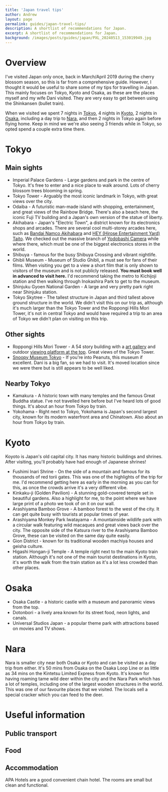```yaml
---
title: 'Japan travel tips'
author: Andrew
layout: page
permalink: guides/japan-travel-tips/
description: A shortlist of recommendations for Japan.
excerpt: A shortlist of recommendations for Japan.
background: /images/posts/guides/japan/PXL_20240513_153019949.jpg
---
```


# Overview

I've visited Japan only once, back in March/April 2019 during the cherry blossom season, so this is far from a comprehensive guide. However, I thought it would be useful to share some of my tips for travelling in Japan. This mainly focuses on Tokyo, Kyoto and Osaka, as these are the places myself and my wife Dani visited. They are very easy to get between using the Shinkansen (bullet train).

When we visited we spent 7 nights in [Tokyo](#tokyo), 4 nights in [Kyoto](#kyoto), 2 nights in [Osaka](#osaka), including a day trip to [Nara](#nara), and then 2 nights in Tokyo again before flying home. Keep in mind we we're also seeing 3 friends while in Tokyo, so opted spend a couple extra time there.

# Tokyo

## Main sights

* Imperial Palace Gardens - Large gardens and park in the centre of Tokyo. It's free to enter and a nice place to walk around. Lots of cherry blossom trees blooming in spring.
* Tokyo Tower - Arguably the most iconic landmark in Tokyo, with great views over the city.
* Odaiba - A futuristic man-made island with shopping, entertainment, and great views of the Rainbow Bridge. There's also a beach here, the iconic Fuji TV building and a Japan's own version of the statue of liberty.
* Akihabara - Japan's "Electric Town", a district known for its electronics shops and arcades. There are several cool multi-storey arcades here, such as [Bandai Namco Akihabara](https://maps.app.goo.gl/ojku8NoF12M4UPeb6) and [HEY (Hirose Entertainment Yard) Taito](https://maps.app.goo.gl/TAH4ygFPa6xLS5kD7). We checked out the massive branch of [Yodobashi Camera](https://maps.app.goo.gl/NqVkNEdwU6d4uvDy8) while where there, which must be one of the biggest electronics stores in the world.
* Shibuya - famous for the busy Shibuya Crossing and vibrant nightlife.
* Ghibli Museum - Museum of Studio Ghibli, a must see for fans of their films. When visiting you get to a view a short film that is only shown to visitors of the museum and is not publicly released. **You must book well in advanced to visit here.** I'd recommend taking the metro to Kichijoji station and then walking through Inokashira Park to get to the museum.
* Shinjuku Gyoen National Garden - A large and very pretty park right near Shinjuku station.
* Tokyo Skytree - The tallest structure in Japan and third tallest above ground structure in the world. We didn't visit this on our trip as, although it's much larger than the Tokyo Tower and the Roppongi Hills Mori Tower, it's not in central Tokyo and would have required a trip to an area of Tokyo we didn't plan on visiting on this trip.

## Other sights

* Roppongi Hills Mori Tower - A 54 story building with a [art gallery](https://art-view.roppongihills.com/en/info/index.html) and outdoor [viewing platform at the top](https://tcv.roppongihills.com/en/). Great views of the Tokyo Tower.
* [Snoopy Museum Tokyo](https://maps.app.goo.gl/W5xqnQdFy9PJ3Yhk8) - If you're into Peanuts, this museum if excellent. Dani is a big fan, so we had to visit. It's moved location since we were there but is still appears to be well liked.

## Nearby Tokyo

* Kamakura - A historic town with many temples and the famous Great Buddha statue. I've not travelled here before but I've heard lots of good things. It's about an hour from Tokyo by train.
* Yokohama - Right next to Tokyo, Yokohama is Japan's second largest city, known for its modern waterfront area and Chinatown. Also about an hour from Tokyo by train.

# Kyoto

Koyoto is Japan's old capital city. It has many historic buildings and shrines. After visiting, you'll probably have had enough of Japanese shrines!

* Fushimi Inari Shrine - On the side of a mountain and famous for its thousands of red torii gates. This was one of the highlights of the trip for me. I'd recommend getting here as early in the morning as you can for this, as once the crowds arrive it's a very different vibe.
* Kinkaku-ji (Golden Pavilion) - A stunning gold-covered temple set in beautiful gardens. Also a highlight for me, to the point where we have large print of a photo we took of on it on our wall.
* Arashiyama Bamboo Grove - A bamboo forest to the west of the city. It can get quite busy with tourists at popular times of year.
* Arashiyama Monkey Park Iwatayama - A mountainside wildlife park with a circular walk featuring wild macaques and great views back over the city. The opposite side of the Katsura river to the Arashiyama Bamboo Grove, these can be visited on the same day quite easily.
* Gion District - known for its traditional wooden machiya houses and geisha culture.
* Higashi Hongan-ji Temple - A temple right next to the main Kyoto train station. Although it's not one of the main tourist destinations in Kyoto, it's worth the walk from the train station as it's a lot less crowded than other places.

# Osaka

* Osaka Castle - a historic castle with a museum and panoramic views from the top.
* Dotonbori - a lively area known for its street food, neon lights, and canals.
* Universal Studios Japan - a popular theme park with attractions based on movies and TV shows.

# Nara

Nara is smaller city near both Osaka or Kyoto and can be visited as a day trip from either. It's 50 mins from Osaka on the Osaka Loop Line or as little as 34 mins on the Kintetsu Limited Express from Kyoto. It's known for having roaming tame wild deer within the city and the Nara Park which has a lot of temples, including one of the largest wooden structures in the world. This was one of our favourite places that we visited. The locals sell a special cracker which you can feed to the deer.

# Useful information

## Public transport

## Food

## Accommodation

APA Hotels are a good convenient chain hotel. The rooms are small but clean and functional.